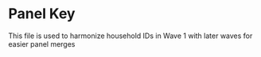 # Panel Key

This file is used to harmonize household IDs in Wave 1 with later waves for easier panel merges